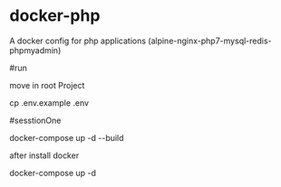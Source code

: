 # docker-php
A docker config for php applications (alpine-nginx-php7-mysql-redis-phpmyadmin)

#run

 move in  root  Project 
 
 cp .env.example     .env

#sesstionOne

docker-compose up -d --build


after  install docker  


docker-compose up -d
 
 
